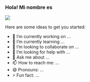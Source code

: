 ### Hola! Mi nombre es

<img src = "https://drive.google.com/file/d/1kQKyeLeJnJpbh5kKkM-0Uin2jPL1CDx_/view">

Here are some ideas to get you started:

- 🔭 I’m currently working on ...
- 🌱 I’m currently learning ...
- 👯 I’m looking to collaborate on ...
- 🤔 I’m looking for help with ...
- 💬 Ask me about ...
- 📫 How to reach me: ...
- 😄 Pronouns: ...
- ⚡ Fun fact: ...
